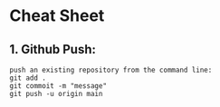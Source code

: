 # Cheat Sheet
## 1. Github Push:
    push an existing repository from the command line:
    git add .
    git commoit -m "message"
    git push -u origin main